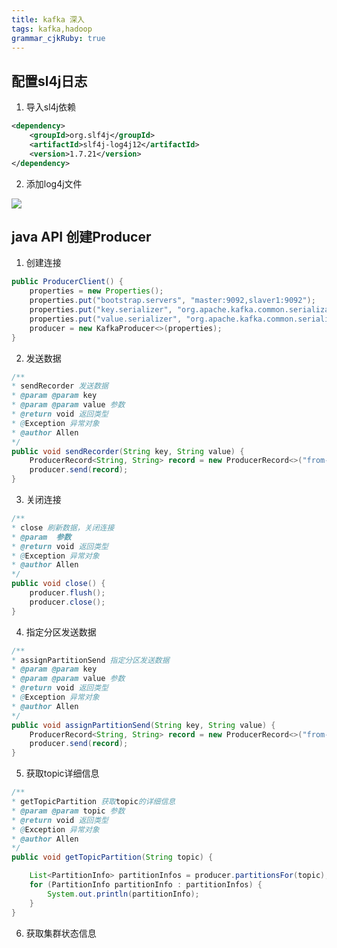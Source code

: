 ```yaml
---
title: kafka 深入
tags: kafka,hadoop
grammar_cjkRuby: true
---
```


## 配置sl4j日志

1. 导入sl4j依赖

``` xml
<dependency>
	<groupId>org.slf4j</groupId>
	<artifactId>slf4j-log4j12</artifactId>
	<version>1.7.21</version>
</dependency>
```
2. 添加log4j文件

![][1]


## java API 创建Producer

1. 创建连接

``` java
public ProducerClient() {
	properties = new Properties();
	properties.put("bootstrap.servers", "master:9092,slaver1:9092");
	properties.put("key.serializer", "org.apache.kafka.common.serialization.StringSerializer");
	properties.put("value.serializer", "org.apache.kafka.common.serialization.StringSerializer");
	producer = new KafkaProducer<>(properties);
}
```


2. 发送数据

``` java
/**
* sendRecorder 发送数据
* @param @param key
* @param @param value 参数
* @return void 返回类型
* @Exception 异常对象
* @author Allen
*/
public void sendRecorder(String key, String value) {
	ProducerRecord<String, String> record = new ProducerRecord<>("from-java", key, value);
	producer.send(record);
}
```

3. 关闭连接

``` java
/**
* close 刷新数据，关闭连接
* @param  参数
* @return void 返回类型
* @Exception 异常对象
* @author Allen
*/
public void close() {
	producer.flush();
	producer.close();
}
```

4. 指定分区发送数据

``` java
/**
* assignPartitionSend 指定分区发送数据
* @param @param key
* @param @param value 参数
* @return void 返回类型
* @Exception 异常对象
* @author Allen
*/
public void assignPartitionSend(String key, String value) {
	ProducerRecord<String, String> record = new ProducerRecord<>("from-java", 0, key, value);
	producer.send(record);
}
```


5. 获取topic详细信息

``` java
/**
* getTopicPartition 获取topic的详细信息
* @param @param topic 参数
* @return void 返回类型
* @Exception 异常对象
* @author Allen
*/
public void getTopicPartition(String topic) {

	List<PartitionInfo> partitionInfos = producer.partitionsFor(topic);
	for (PartitionInfo partitionInfo : partitionInfos) {
		System.out.println(partitionInfo);
	}
}
```


6. 获取集群状态信息

  [1]: https://www.github.com/xiesen310/notes_Images/raw/master/images/1510278579304.jpg